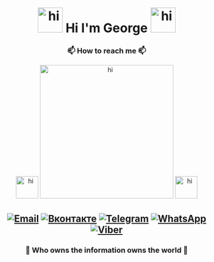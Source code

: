 <div align="center">
 
#  <img src="https://c.tenor.com/UgAnSKyr8DwAAAAi/cat-robot.gif" width="56px" alt="hi"/> Hi I'm George <img src="https://c.tenor.com/UgAnSKyr8DwAAAAi/cat-robot.gif" width="56px" alt="hi"/>

<!-- <img src="https://c.tenor.com/AlUkiGkR2j8AAAAC/new-game-ahagon-umiko-programming.gif" width="300px" alt="hi"/></img> -->
 
### 📫 How to reach me 📫
<img src="https://c.tenor.com/wuuWICoS8kMAAAAi/smartparcel-down-arrows.gif" width="50px" alt="hi"/></img>
<img src="https://i.giphy.com/MdA16VIoXKKxNE8Stk.gif" width="300px" alt="hi"/></img>
<img src="https://c.tenor.com/wuuWICoS8kMAAAAi/smartparcel-down-arrows.gif" width="50px" alt="hi"/></img>

[![Email](https://img.shields.io/badge/-xitowzys-c0392b?style=for-the-badge&logo=gmail&logoColor=white)](mailto:xitowzys@gmail.com)
[![Вконтакте](https://img.shields.io/badge/-Вконтакте-blue?style=for-the-badge&logo=vk&logoColor=white&link=https://vk.com/xitowzys)](https://vk.com/xitowzys)
[![Telegram](https://img.shields.io/badge/-Telegram-26A5E4?style=for-the-badge&logo=Minutemailer&logoColor=white&link=https://tlgg.ru/xitowzys)](https://tlgg.ru/xitowzys)
[![WhatsApp](https://img.shields.io/badge/-WhatsApp-25D366?style=for-the-badge&logo=WhatsApp&logoColor=white&link=https://wapp.click/79041248533)](https://wapp.click/79041248533)
[![Viber](https://img.shields.io/badge/-Viber-7360F2?style=for-the-badge&logo=Viber&logoColor=white&link=https://viber.click/79041248533)](https://viber.click/79041248533)
---

### 🤫 Who owns the information owns the world 🤫
</div>
